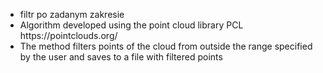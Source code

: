 <ul>
  <li>filtr po zadanym zakresie</li>
  <li>Algorithm developed using the point cloud library PCL https://pointclouds.org/ </li>
  <li>The method filters points of the cloud from outside the range specified by the user and saves to a file with filtered points</li>
</ul>
